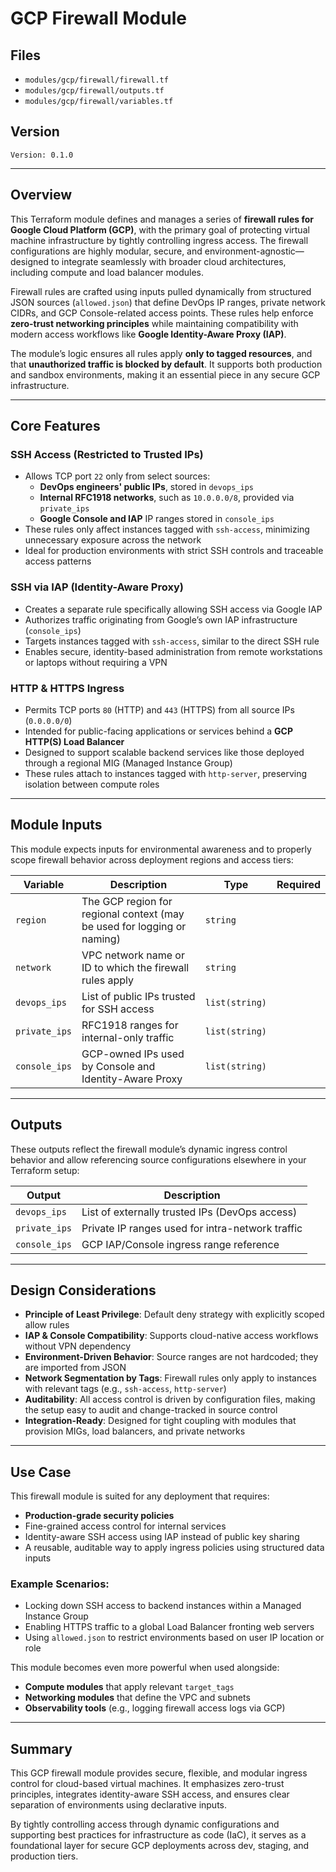 # GCP Firewall Module

## Files
- `modules/gcp/firewall/firewall.tf`
- `modules/gcp/firewall/outputs.tf`
- `modules/gcp/firewall/variables.tf`

## Version
`Version: 0.1.0`

---

## Overview
This Terraform module defines and manages a series of **firewall rules for Google Cloud Platform (GCP)**, with the primary goal of protecting virtual machine infrastructure by tightly controlling ingress access. The firewall configurations are highly modular, secure, and environment-agnostic—designed to integrate seamlessly with broader cloud architectures, including compute and load balancer modules.

Firewall rules are crafted using inputs pulled dynamically from structured JSON sources (`allowed.json`) that define DevOps IP ranges, private network CIDRs, and GCP Console-related access points. These rules help enforce **zero-trust networking principles** while maintaining compatibility with modern access workflows like **Google Identity-Aware Proxy (IAP)**.

The module’s logic ensures all rules apply **only to tagged resources**, and that **unauthorized traffic is blocked by default**. It supports both production and sandbox environments, making it an essential piece in any secure GCP infrastructure.

---

## Core Features

### SSH Access (Restricted to Trusted IPs)
- Allows TCP port `22` only from select sources:
  - **DevOps engineers' public IPs**, stored in `devops_ips`
  - **Internal RFC1918 networks**, such as `10.0.0.0/8`, provided via `private_ips`
  - **Google Console and IAP** IP ranges stored in `console_ips`
- These rules only affect instances tagged with `ssh-access`, minimizing unnecessary exposure across the network
- Ideal for production environments with strict SSH controls and traceable access patterns

### SSH via IAP (Identity-Aware Proxy)
- Creates a separate rule specifically allowing SSH access via Google IAP
- Authorizes traffic originating from Google’s own IAP infrastructure (`console_ips`)
- Targets instances tagged with `ssh-access`, similar to the direct SSH rule
- Enables secure, identity-based administration from remote workstations or laptops without requiring a VPN

### HTTP & HTTPS Ingress
- Permits TCP ports `80` (HTTP) and `443` (HTTPS) from all source IPs (`0.0.0.0/0`)
- Intended for public-facing applications or services behind a **GCP HTTP(S) Load Balancer**
- Designed to support scalable backend services like those deployed through a regional MIG (Managed Instance Group)
- These rules attach to instances tagged with `http-server`, preserving isolation between compute roles

---

## Module Inputs

This module expects inputs for environmental awareness and to properly scope firewall behavior across deployment regions and access tiers:

| Variable       | Description                                                 | Type           | Required |
|----------------|-------------------------------------------------------------|----------------|----------|
| `region`       | The GCP region for regional context (may be used for logging or naming) | `string`     |       |
| `network`      | VPC network name or ID to which the firewall rules apply    | `string`       |       |
| `devops_ips`   | List of public IPs trusted for SSH access                   | `list(string)` |       |
| `private_ips`  | RFC1918 ranges for internal-only traffic                    | `list(string)` |       |
| `console_ips`  | GCP-owned IPs used by Console and Identity-Aware Proxy      | `list(string)` |       |

---

## Outputs

These outputs reflect the firewall module’s dynamic ingress control behavior and allow referencing source configurations elsewhere in your Terraform setup:

| Output        | Description                                      |
|---------------|--------------------------------------------------|
| `devops_ips`  | List of externally trusted IPs (DevOps access)   |
| `private_ips` | Private IP ranges used for intra-network traffic |
| `console_ips` | GCP IAP/Console ingress range reference          |

---

## Design Considerations

- **Principle of Least Privilege**: Default deny strategy with explicitly scoped allow rules
- **IAP & Console Compatibility**: Supports cloud-native access workflows without VPN dependency
- **Environment-Driven Behavior**: Source ranges are not hardcoded; they are imported from JSON
- **Network Segmentation by Tags**: Firewall rules only apply to instances with relevant tags (e.g., `ssh-access`, `http-server`)
- **Auditability**: All access control is driven by configuration files, making the setup easy to audit and change-tracked in source control
- **Integration-Ready**: Designed for tight coupling with modules that provision MIGs, load balancers, and private networks

---

## Use Case
This firewall module is suited for any deployment that requires:
- **Production-grade security policies**
- Fine-grained access control for internal services
- Identity-aware SSH access using IAP instead of public key sharing
- A reusable, auditable way to apply ingress policies using structured data inputs

### Example Scenarios:
- Locking down SSH access to backend instances within a Managed Instance Group
- Enabling HTTPS traffic to a global Load Balancer fronting web servers
- Using `allowed.json` to restrict environments based on user IP location or role

This module becomes even more powerful when used alongside:
- **Compute modules** that apply relevant `target_tags`
- **Networking modules** that define the VPC and subnets
- **Observability tools** (e.g., logging firewall access logs via GCP)

---

## Summary
This GCP firewall module provides secure, flexible, and modular ingress control for cloud-based virtual machines. It emphasizes zero-trust principles, integrates identity-aware SSH access, and ensures clear separation of environments using declarative inputs.

By tightly controlling access through dynamic configurations and supporting best practices for infrastructure as code (IaC), it serves as a foundational layer for secure GCP deployments across dev, staging, and production tiers.
